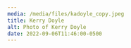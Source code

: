 ```yaml
---
media: /media/files/kadoyle_copy.jpeg
title: Kerry Doyle
alt: Photo of Kerry Doyle
date: 2022-09-06T11:46:00-0500
---
```

